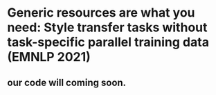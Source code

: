 
# Generic resources are what you need: Style transfer tasks without task-specific parallel training data (EMNLP 2021)

## our code will coming soon.

